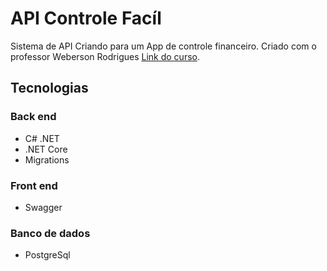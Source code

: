 # API Controle Facíl

Sistema de API Criando para um App de controle financeiro. Criado com o professor Weberson Rodrigues
[Link do curso](https://www.udemy.com/course/aprenda-a-criar-um-api-rest-completa-com-net7-e-efcore/learn/practice/1497298?start=start-page#overview).

## Tecnologias
### Back end
- C# .NET
- .NET Core
- Migrations

### Front end
- Swagger

### Banco de dados
- PostgreSql
